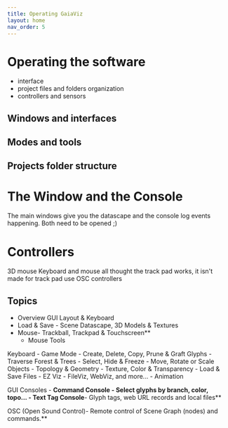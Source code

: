 ```yaml
---
title: Operating GaiaViz
layout: home
nav_order: 5
---
```


# Operating the software

- interface
- project files and folders organization
- controllers and sensors
## Windows and interfaces

## Modes and tools

## Projects folder structure
# The Window and the Console

The main windows give you the datascape and the console log events happening.
Both need to be opened ;)


# Controllers

3D mouse
Keyboard and mouse
	all thought the track pad works, it isn't made for track pad use
OSC controllers


## Topics

- Overview GUI Layout & Keyboard
- Load & Save - Scene Datascape, 3D Models & Textures
- Mouse- Trackball, Trackpad & Touchscreen**
    - Mouse Tools

Keyboard - Game Mode
    - Create, Delete, Copy, Prune & Graft Glyphs
    - Traverse Forest & Trees
    - Select, Hide & Freeze
    - Move, Rotate or Scale Objects
    - Topology & Geometry
    - Texture, Color & Transparency
    - Load & Save Files
    - EZ Viz - FileViz, WebViz, and more...
    - Animation
 
 GUI Consoles
    - **Command Console **- Select glyphs by branch, color, topo...**
    - **Text Tag Console****- Glyph tags, web URL records and local files**

OSC (Open Sound Control)- Remote control of Scene Graph (nodes) and commands.**

